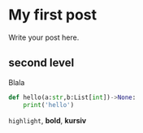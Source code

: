<!--
.. title: My post
.. slug: my-post
.. date: 2025-08-21 19:04:55 UTC+02:00
.. tags: 
.. category: 
.. link: 
.. description: 
.. type: text
-->

# My first post
Write your post here.

## second level

Blala

```python
def hello(a:str,b:List[int])->None:
    print('hello')
```

`highlight`, **bold**, __kursiv__